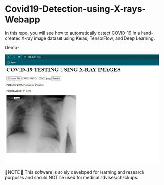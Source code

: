 # Covid19-Detection-using-X-rays-Webapp
In this repo, you will see how to automatically detect COVID-19 in a hand-created X-ray image dataset using Keras, TensorFlow, and Deep Learning. 

Demo-

![Demo Screenshot](https://github.com/sukanyabag/Covid19-Detection-using-X-rays-Webapp/blob/master/Images/webapp_ss.jpeg?raw=true)


📍NOTE 📍
This software is solely developed for learning and research purposes and should NOT be used for medical advises/checkups.
